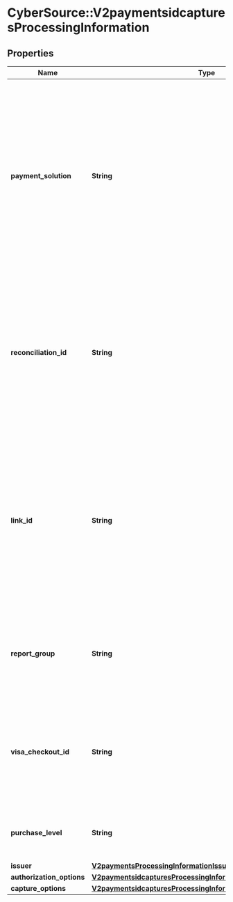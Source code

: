 # CyberSource::V2paymentsidcapturesProcessingInformation

## Properties
Name | Type | Description | Notes
------------ | ------------- | ------------- | -------------
**payment_solution** | **String** | Type of digital payment solution that is being used for the transaction. Possible Values:   - **visacheckout**: Visa Checkout.  - **001**: Apple Pay.  - **005**: Masterpass. Required for Masterpass transactions on OmniPay Direct.  - **006**: Android Pay.  - **008**: Samsung Pay.  | [optional] 
**reconciliation_id** | **String** | Please check with Cybersource customer support to see if your merchant account is configured correctly so you can include this field in your request. * For Payouts: max length for FDCCompass is String (22).  | [optional] 
**link_id** | **String** | Value that links the current payment request to the original request. Set this value to the ID that was returned in the reply message from the original payment request.  This value is used for:   - Partial authorizations.  - Split shipments.  | [optional] 
**report_group** | **String** | Attribute that lets you define custom grouping for your processor reports. This field is supported only for **Litle**.  | [optional] 
**visa_checkout_id** | **String** | Identifier for the **Visa Checkout** order. Visa Checkout provides a unique order ID for every transaction in the Visa Checkout **callID** field.  | [optional] 
**purchase_level** | **String** | Set this field to 3 to indicate that the request includes Level III data. | [optional] 
**issuer** | [**V2paymentsProcessingInformationIssuer**](V2paymentsProcessingInformationIssuer.md) |  | [optional] 
**authorization_options** | [**V2paymentsidcapturesProcessingInformationAuthorizationOptions**](V2paymentsidcapturesProcessingInformationAuthorizationOptions.md) |  | [optional] 
**capture_options** | [**V2paymentsidcapturesProcessingInformationCaptureOptions**](V2paymentsidcapturesProcessingInformationCaptureOptions.md) |  | [optional] 


